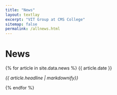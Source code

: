 ```yaml
---
title: "News"
layout: textlay
excerpt: "VIT Group at CMS College"
sitemap: false
permalink: /allnews.html
---
```


# News

{% for article in site.data.news %}
{{ article.date }} <br><em><p>
{{ article.headline | markdownify}}</em></p>
{% endfor %}
